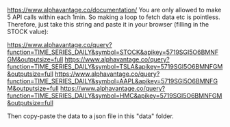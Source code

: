 https://www.alphavantage.co/documentation/
You are only allowed to make 5 API calls within each 1min. So making a loop to fetch data etc is pointless. Therefore, just take this string and paste it in your browser (filling in the STOCK value):

https://www.alphavantage.co/query?function=TIME_SERIES_DAILY&symbol=STOCK&apikey=5719SGI5O6BMNFGM&outputsize=full
https://www.alphavantage.co/query?function=TIME_SERIES_DAILY&symbol=TSLA&apikey=5719SGI5O6BMNFGM&outputsize=full
https://www.alphavantage.co/query?function=TIME_SERIES_DAILY&symbol=AAPL&apikey=5719SGI5O6BMNFGM&outputsize=full
https://www.alphavantage.co/query?function=TIME_SERIES_DAILY&symbol=HMC&apikey=5719SGI5O6BMNFGM&outputsize=full

Then copy-paste the data to a json file in this "data" folder.